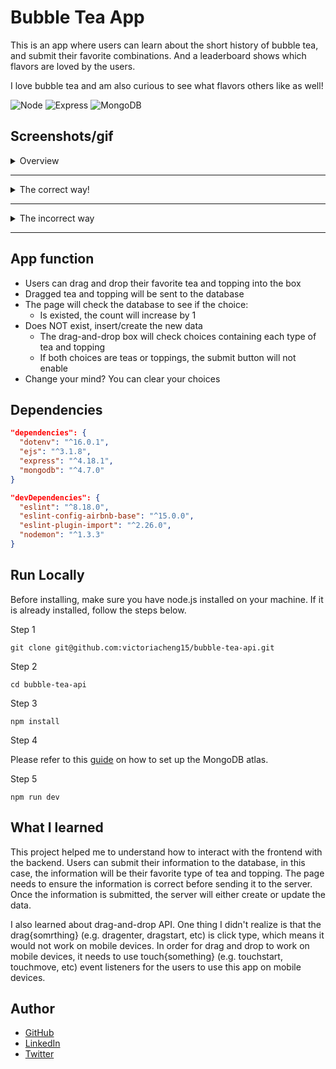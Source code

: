 # Bubble Tea App

This is an app where users can learn about the short history of bubble tea, and submit their favorite combinations. And a leaderboard shows which flavors are loved by the users.

I love bubble tea and am also curious to see what flavors others like as well!

![Node](https://img.shields.io/badge/Node.js-339933.svg?style=for-the-badge&logo=nodedotjs&logoColor=white) 
![Express](https://img.shields.io/badge/Express-000000.svg?style=for-the-badge&logo=Express&logoColor=white) 
![MongoDB](https://img.shields.io/badge/MongoDB-47A248.svg?style=for-the-badge&logo=MongoDB&logoColor=white) 


## Screenshots/gif

<details>
<summary>Overview</summary>

![chrome_J6mPCpRNO9](https://user-images.githubusercontent.com/35031228/176273667-153f92c3-9498-4926-8bcb-633254713fa6.gif)

</details>

<hr />

<details>
<summary>The correct way!</summary>

![chrome_GSkpWjKabn](https://user-images.githubusercontent.com/35031228/176273490-272fbf1c-3dc6-404f-b11b-4c81e5a8ec51.gif)

</details>

<hr />

<details>
<summary>The incorrect way</summary>

![chrome_xtVKmJRRaw](https://user-images.githubusercontent.com/35031228/176273227-57969054-d490-41e6-8234-59bb4617863a.gif)

</details>

<hr />

## App function

- Users can drag and drop their favorite tea and topping into the box
- Dragged tea and topping will be sent to the database
- The page will check the database to see if the choice:
  - Is existed, the count will increase by 1
- Does NOT exist, insert/create the new data
  - The drag-and-drop box will check choices containing each type of tea and topping
  - If both choices are teas or toppings, the submit button will not enable
- Change your mind? You can clear your choices

## Dependencies

```json
"dependencies": {
  "dotenv": "^16.0.1",
  "ejs": "^3.1.8",
  "express": "^4.18.1",
  "mongodb": "^4.7.0"
}
```

```json
"devDependencies": {
  "eslint": "^8.18.0",
  "eslint-config-airbnb-base": "^15.0.0",
  "eslint-plugin-import": "^2.26.0",
  "nodemon": "^1.3.3"
}
```

## Run Locally

Before installing, make sure you have node.js installed on your machine. If it is already installed, follow the steps below.

Step 1

```
git clone git@github.com:victoriacheng15/bubble-tea-api.git
```

Step 2

```
cd bubble-tea-api
```

Step 3

```
npm install
```

Step 4

Please refer to this [guide](https://www.mongodb.com/basics/mongodb-atlas-tutorial) on how to set up the MongoDB atlas.

Step 5

```
npm run dev
```

## What I learned

This project helped me to understand how to interact with the frontend with the backend. Users can submit their information to the database, in this case, the information will be their favorite type of tea and topping. The page needs to ensure the information is correct before sending it to the server. Once the information is submitted, the server will either create or update the data.

I also learned about drag-and-drop API. One thing I didn't realize is that the drag{somrthing} (e.g. dragenter, dragstart, etc) is click type, which means it would not work on mobile devices. In order for drag and drop to work on mobile devices, it needs to use touch{something} (e.g. touchstart, touchmove, etc) event listeners for the users to use this app on mobile devices.
## Author

- [GitHub](https://github.com/victoriacheng15)
- [LinkedIn](https://www.linkedin.com/in/victoriacheng15/)
- [Twitter](https://twitter.com/viktoriacheng15)
